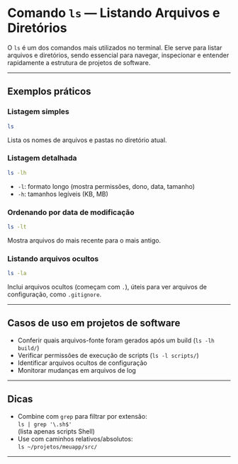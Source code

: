 # Comando `ls` — Listando Arquivos e Diretórios

O `ls` é um dos comandos mais utilizados no terminal. Ele serve para listar arquivos e diretórios, sendo essencial para navegar, inspecionar e entender rapidamente a estrutura de projetos de software.

---

## Exemplos práticos

### Listagem simples

```bash
ls
```
Lista os nomes de arquivos e pastas no diretório atual.

### Listagem detalhada

```bash
ls -lh
```
- `-l`: formato longo (mostra permissões, dono, data, tamanho)
- `-h`: tamanhos legíveis (KB, MB)

### Ordenando por data de modificação

```bash
ls -lt
```
Mostra arquivos do mais recente para o mais antigo.

### Listando arquivos ocultos

```bash
ls -la
```
Inclui arquivos ocultos (começam com `.`), úteis para ver arquivos de configuração, como `.gitignore`.

---

## Casos de uso em projetos de software

- Conferir quais arquivos-fonte foram gerados após um build (`ls -lh build/`)
- Verificar permissões de execução de scripts (`ls -l scripts/`)
- Identificar arquivos ocultos de configuração
- Monitorar mudanças em arquivos de log

---

## Dicas

- Combine com `grep` para filtrar por extensão:  
  `ls | grep '\.sh$'`  
  (lista apenas scripts Shell)
- Use com caminhos relativos/absolutos:  
  `ls ~/projetos/meuapp/src/`

---